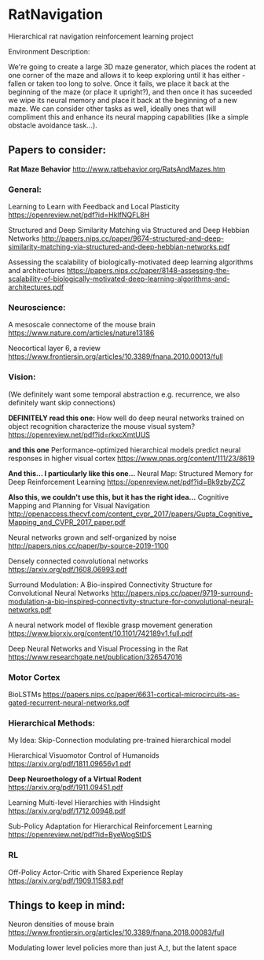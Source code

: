 # RatNavigation
Hierarchical rat navigation reinforcement learning project

Environment Description:

We're going to create a large 3D maze generator, which places the rodent at one corner of the maze and allows it to keep exploring until it has either - fallen or taken too long to solve. Once it fails, we place it back at the beginning of the maze (or place it upright?), and then once it has suceeded we wipe its neural memory and place it back at the beginning of a new maze. We can consider other tasks as well, ideally ones that will compliment this and enhance its neural mapping capabilities (like a simple obstacle avoidance task...).

## Papers to consider:


**Rat Maze Behavior**
http://www.ratbehavior.org/RatsAndMazes.htm


### General:
Learning to Learn with Feedback and Local Plasticity
https://openreview.net/pdf?id=HklfNQFL8H

Structured and Deep Similarity Matching via Structured and Deep Hebbian Networks
http://papers.nips.cc/paper/9674-structured-and-deep-similarity-matching-via-structured-and-deep-hebbian-networks.pdf

Assessing the scalability of biologically-motivated deep learning algorithms
and architectures
https://papers.nips.cc/paper/8148-assessing-the-scalability-of-biologically-motivated-deep-learning-algorithms-and-architectures.pdf

### Neuroscience:

A mesoscale connectome of the mouse brain
https://www.nature.com/articles/nature13186

Neocortical layer 6, a review
https://www.frontiersin.org/articles/10.3389/fnana.2010.00013/full

### Vision:
(We definitely want some temporal abstraction e.g. recurrence, we also definitely want skip connections)

**DEFINITELY read this one:**
How well do deep neural networks trained on object recognition characterize the mouse visual system?
https://openreview.net/pdf?id=rkxcXmtUUS

**and this one**
Performance-optimized hierarchical models predict neural responses in higher visual cortex
https://www.pnas.org/content/111/23/8619

**And this... I particularly like this one...**
Neural Map: Structured Memory for Deep Reinforcement Learning
https://openreview.net/pdf?id=Bk9zbyZCZ

**Also this, we couldn't use this, but it has the right idea...**
Cognitive Mapping and Planning for Visual Navigation
http://openaccess.thecvf.com/content_cvpr_2017/papers/Gupta_Cognitive_Mapping_and_CVPR_2017_paper.pdf

Neural networks grown and self-organized by noise
http://papers.nips.cc/paper/by-source-2019-1100

Densely connected convolutional networks
https://arxiv.org/pdf/1608.06993.pdf

Surround Modulation: A Bio-inspired Connectivity Structure for Convolutional Neural Networks
http://papers.nips.cc/paper/9719-surround-modulation-a-bio-inspired-connectivity-structure-for-convolutional-neural-networks.pdf

A neural network model of flexible grasp movement generation
https://www.biorxiv.org/content/10.1101/742189v1.full.pdf

Deep Neural Networks and Visual Processing in the Rat 
https://www.researchgate.net/publication/326547016


### Motor Cortex

BioLSTMs
https://papers.nips.cc/paper/6631-cortical-microcircuits-as-gated-recurrent-neural-networks.pdf


### Hierarchical Methods:
My Idea:
Skip-Connection modulating pre-trained hierarchical model

Hierarchical Visuomotor Control of Humanoids
https://arxiv.org/pdf/1811.09656v1.pdf

**Deep Neuroethology of a Virtual Rodent**
https://arxiv.org/pdf/1911.09451.pdf

Learning Multi-level Hierarchies with Hindsight
https://arxiv.org/pdf/1712.00948.pdf

Sub-Policy Adaptation for Hierarchical Reinforcement Learning
https://openreview.net/pdf?id=ByeWogStDS

### RL
Off-Policy Actor-Critic with Shared Experience Replay
https://arxiv.org/pdf/1909.11583.pdf


## Things to keep in mind:
Neuron densities of mouse brain
https://www.frontiersin.org/articles/10.3389/fnana.2018.00083/full

Modulating lower level policies more than just A_t, but the latent space


